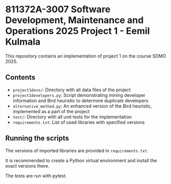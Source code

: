 # 811372A-3007 Software Development, Maintenance and Operations 2025 Project 1 - Eemil Kulmala

This repository contains an implementation of project 1 on the course SDMO 2025.

## Contents

- `project1devs/`: Directory with all data files of the project
- `project1developers.py`: Script demonstrating mining developer information and Bird heuristic to determine duplicate developers
- `alternative_method.py`: An enhanced version of the Bird heuristic, implemented as a part of the project
- `test/`: Directory with all unit tests for the implementation
- `requirements.txt`: List of used libraries with specified versions


## Running the scripts

The versions of imported libraries are provided in `requirements.txt`.

It is recommended to create a Python virtual environment and install the exact versions there.

The tests are run with pytest.